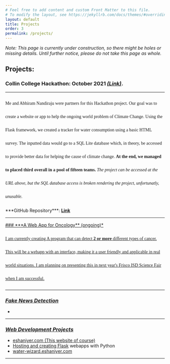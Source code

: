 ```yaml
---
# Feel free to add content and custom Front Matter to this file.
# To modify the layout, see https://jekyllrb.com/docs/themes/#overriding-theme-defaults
layout: default
title: Projects
order: 3
permalink: /projects/
---
```

<style>
p.normal {
  line-height: 3.0;
  font-family: "Times New Roman", Times, serif;
}
</style>
*Note: This page is currently under construction, so there might be holes or missing details. Until further notice, please do not take this page as whole.* 

## Projects:
### **Collin College Hackathon: October 2021** ***<a href="https://water-wizard.eshaniyer.com/" target="_blank">(Link)</a>***.
--- 
<p class="normal">
Me and Abhiram Nandiraju were partners for this Hackathon project.
Our goal was to create a website or app to help the ongoing world problem of Climate Change. Using the Flask framework, we created a tracker for water consumption using a basic HTML survey. The inputted data would go to a SQL Lite database which, in theory, be accessed to provide
better data for helping the cause of climate change. <b>At the end, we managed to placed third overall in a pool of fifteen teams.</b> <i>The project can be accessed at the URL above, but the SQL database access is broken rendering the project, unfortunatly, unusable.</i>
</p>
***GitHub Repository***: <a href="https://www.github.com/Nazchanel/water-wizard" target="_blank"><b>Link</b>


<hr>
###  ***A Web App for Oncology** (ongoing)*
<p class="normal">
I am currently creating A program that can detect <b>2 or more</b> different types of cancer. This will be a webapp with an interface, making it a user friendly and applicable in real world situations. I am planning on presenting this in next year's Frisco ISD Science Fair when I am successful.

</p>

---

### ***Fake News Detection***
- 

---

### ***Web Development Projects***
- eshaniyer.com (This website of course)
- Hosting and creating [Flask](https://pythonbasics.org/what-is-flask-python/) webapps with Python
- [water-wizard.eshaniyer.com](https://water-wizard.eshaniyer.com)

---

